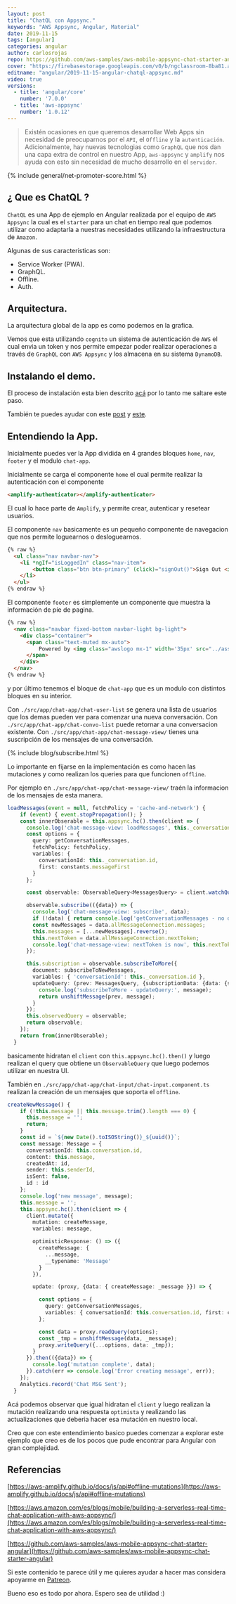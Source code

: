 ```yaml
---
layout: post
title: "ChatQL con Appsync."
keywords: "AWS Appsync, Angular, Material"
date: 2019-11-15
tags: [angular]
categories: angular
author: carlosrojas
repo: https://github.com/aws-samples/aws-mobile-appsync-chat-starter-angular
cover: "https://firebasestorage.googleapis.com/v0/b/ngclassroom-8ba81.appspot.com/o/posts%2F2019-11-15-angular-chatql-appsync%2Fcover-chatql.png?alt=media&token=5fb1af99-f524-4b3e-aebf-4c0f8fea6bbb"
editname: "angular/2019-11-15-angular-chatql-appsync.md"
video: true
versions:
  - title: 'angular/core'
    number: '7.0.0'
  - title: 'aws-appsync'
    number: '1.0.12'
---
```


> Existén ocasiones en que queremos desarrollar Web Apps sin necesidad de preocuparnos por el `API`, el `Offline` y la `autenticación`. Adicionalmente, hay nuevas tecnologias como `GraphQL` que nos dan una capa extra de control en nuestro App, `aws-appsync` y `amplify` nos ayuda con esto sin necesidad de mucho desarrollo en el `servidor`.

<!--summary-->

<amp-img width="820" height="312" layout="responsive" src="https://firebasestorage.googleapis.com/v0/b/ngclassroom-8ba81.appspot.com/o/posts%2F2019-11-15-angular-chatql-appsync%2Fcover-chatql.png?alt=media&token=5fb1af99-f524-4b3e-aebf-4c0f8fea6bbb"></amp-img>

{% include general/net-promoter-score.html %}

## ¿ Que es ChatQL ?

`ChatQL` es una App de ejemplo en Angular realizada por el equipo de `AWS Appsync` la cual es el `starter` para un chat en tiempo real que podemos utilizar como adaptarla a nuestras necesidades utilizando la infraestructura de `Amazon`.

<amp-youtube width="560" 
            height="315"
            layout="responsive"
            data-videoid="F2Oc_8R73Ao"></amp-youtube>

Algunas de sus caracteristicas son:

- Service Worker (PWA).
- GraphQL.
- Offline.
- Auth.

## Arquitectura.

La arquitectura global de la app es como podemos en la grafica.

<amp-img width="1024" height="634" layout="responsive" src="https://firebasestorage.googleapis.com/v0/b/ngclassroom-8ba81.appspot.com/o/posts%2F2019-11-15-angular-chatql-appsync%2F1.png?alt=media&token=ac57604d-192d-4d5b-ab81-aedadde16906"></amp-img>

Vemos que esta utilizando `cognito` un sistema de autenticación de `AWS` el cual envia un token y nos permite empezar poder realizar operaciones a través de `GraphQL` con `AWS Appsync` y los almacena en su sistema `DynamoDB`.

## Instalando el demo.

El proceso de instalación esta bien descrito [acá](https://github.com/aws-samples/aws-mobile-appsync-chat-starter-angular#getting-started) por lo tanto me saltare este paso.

También te puedes ayudar con este [post](/blog/angular/angular-material-appsync/) y [este](/blog/angular/angular-aws-appsync-graphql/).

## Entendiendo la App.

Inicialmente puedes ver la App dividida en 4 grandes bloques `home`, `nav`, `footer` y el modulo `chat-app`.

<amp-img width="713" height="390" layout="responsive" src="https://firebasestorage.googleapis.com/v0/b/ngclassroom-8ba81.appspot.com/o/posts%2F2019-11-15-angular-chatql-appsync%2F4.png?alt=media&token=08a43be5-e042-4b44-8d19-a6e40c200440"></amp-img>

Inicialmente se carga el componente `home` el cual permite realizar la autenticación con el componente

```html
<amplify-authenticator></amplify-authenticator>
```

El cual lo hace parte de `Amplify`, y permite crear, autenticar y resetear usuarios.

El componente `nav` basicamente es un pequeño componente de navegacion que nos permite loguearnos o desloguearnos.

```html
{% raw %}
  <ul class="nav navbar-nav">
    <li *ngIf="isLoggedIn" class="nav-item">
        <button class="btn btn-primary" (click)="signOut()">Sign Out <i class="ion-log-in" data-pack="default" data-tags="sign in"></i></button>
    </li>
  </ul>
{% endraw %}
```

El componente `footer` es simplemente un componente que muestra la información de píe de pagina.

```html
{% raw %}
  <nav class="navbar fixed-bottom navbar-light bg-light">
    <div class="container">
      <span class="text-muted mx-auto">
          Powered by <img class="awslogo mx-1" width='35px' src="../assets/img/AWS_logo_RGB.png">AppSync
      </span>
    </div>
  </nav>
{% endraw %}
```

y por último tenemos el bloque de `chat-app` que es un modulo con distintos bloques en su interior.

<amp-img width="1024" height="392" layout="responsive" src="https://firebasestorage.googleapis.com/v0/b/ngclassroom-8ba81.appspot.com/o/posts%2F2019-11-15-angular-chatql-appsync%2F3.png?alt=media&token=ace2387b-60a1-4905-9762-9f3f35158df3"></amp-img>

Con `./src/app/chat-app/chat-user-list` se genera una lista de usuarios que los demas pueden ver para comenzar una nueva conversación. Con `./src/app/chat-app/chat-convo-list` puede retornar a una conversacion existente. Con `./src/app/chat-app/chat-message-view/` tienes una suscripción de los mensajes de una conversación.

{% include blog/subscribe.html %}

Lo importante en fijarse en la implementación es como hacen las mutaciones y como realizan los queries para que funcionen `offline`.

Por ejemplo en `./src/app/chat-app/chat-message-view/` traén la informacion de los mensajes de esta manera.

```ts
loadMessages(event = null, fetchPolicy = 'cache-and-network') {
    if (event) { event.stopPropagation(); }
    const innerObserable = this.appsync.hc().then(client => {
      console.log('chat-message-view: loadMessages', this._conversation.id, fetchPolicy);
      const options = {
        query: getConversationMessages,
        fetchPolicy: fetchPolicy,
        variables: {
          conversationId: this._conversation.id,
          first: constants.messageFirst
        }
      };

      const observable: ObservableQuery<MessagesQuery> = client.watchQuery(options);

      observable.subscribe(({data}) => {
        console.log('chat-message-view: subscribe', data);
        if (!data) { return console.log('getConversationMessages - no data'); }
        const newMessages = data.allMessageConnection.messages;
        this.messages = [...newMessages].reverse();
        this.nextToken = data.allMessageConnection.nextToken;
        console.log('chat-message-view: nextToken is now', this.nextToken ? 'set' : 'null');
      });

      this.subscription = observable.subscribeToMore({
        document: subscribeToNewMessages,
        variables: { 'conversationId': this._conversation.id },
        updateQuery: (prev: MessagesQuery, {subscriptionData: {data: {subscribeToNewMessage: message }}}) => {
          console.log('subscribeToMore - updateQuery:', message);
          return unshiftMessage(prev, message);
        }
      });
      this.observedQuery = observable;
      return observable;
    });
    return from(innerObserable);
  }
```

basicamente hidratan el `client` con `this.appsync.hc().then()` y luego realizan el query que obtiene un `ObservableQuery` que luego podemos utilizar en nuestra UI.

También en `./src/app/chat-app/chat-input/chat-input.component.ts` realizan la creación de un mensajes que soporta el `offline`.

```ts
createNewMessage() {
    if (!this.message || this.message.trim().length === 0) {
      this.message = '';
      return;
    }
    const id = `${new Date().toISOString()}_${uuid()}`;
    const message: Message = {
      conversationId: this.conversation.id,
      content: this.message,
      createdAt: id,
      sender: this.senderId,
      isSent: false,
      id : id
    };
    console.log('new message', message);
    this.message = '';
    this.appsync.hc().then(client => {
      client.mutate({
        mutation: createMessage,
        variables: message,

        optimisticResponse: () => ({
          createMessage: {
            ...message,
            __typename: 'Message'
          }
        }),

        update: (proxy, {data: { createMessage: _message }}) => {

          const options = {
            query: getConversationMessages,
            variables: { conversationId: this.conversation.id, first: constants.messageFirst }
          };

          const data = proxy.readQuery(options);
          const _tmp = unshiftMessage(data, _message);
          proxy.writeQuery({...options, data: _tmp});
        }
      }).then(({data}) => {
        console.log('mutation complete', data);
      }).catch(err => console.log('Error creating message', err));
    });
    Analytics.record('Chat MSG Sent');
  }
```

Acá podemos observar que igual hidratan el `client` y luego realizan la mutación realizando una respuesta `optimista` y realizando las actualizaciones que deberia hacer esa mutación en nuestro local.

Creo que con este entendimiento basico puedes comenzar a explorar este ejemplo que creo es de los pocos que pude encontrar para Angular con gran complejidad.

## Referencias
[https://aws-amplify.github.io/docs/js/api#offline-mutations](https://aws-amplify.github.io/docs/js/api#offline-mutations)

[https://aws.amazon.com/es/blogs/mobile/building-a-serverless-real-time-chat-application-with-aws-appsync/](https://aws.amazon.com/es/blogs/mobile/building-a-serverless-real-time-chat-application-with-aws-appsync/)

[https://github.com/aws-samples/aws-mobile-appsync-chat-starter-angular](https://github.com/aws-samples/aws-mobile-appsync-chat-starter-angular)

Si este contenido te parece útil y me quieres ayudar a hacer mas considera apoyarme en [Patreon](https://www.patreon.com/carlosrojas_o).

Bueno eso es todo por ahora. Espero sea de utilidad :)